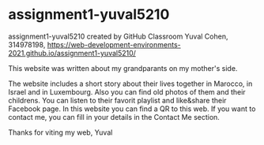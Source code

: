 # assignment1-yuval5210
assignment1-yuval5210 created by GitHub Classroom
Yuval Cohen, 314978198, https://web-development-environments-2021.github.io/assignment1-yuval5210/

This website was written about my grandparants on my mother's side. 

The website includes a short story about their lives together in Marocco, in Israel and in Luxembourg. Also you can find old photos of them and their childrens. 
You can listen to their favorit playlist and like&share their Facebook page. In this website you can find a QR to this web. 
If you want to contact me, you can fill in your details in the Contact Me section.

Thanks for viting my web, 
Yuval
